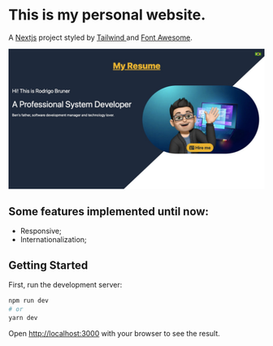 # This is my personal website. 

A [Nextjs](https://nextjs.org/) project styled by [Tailwind ](https://tailwindcss.com/)and [Font Awesome](https://fontawesome.com/).

![Alt text](./preview.jpg "Preview")

## Some features implemented until now:
* Responsive;
* Internationalization;

## Getting Started

First, run the development server:

```bash
npm run dev
# or
yarn dev
```

Open [http://localhost:3000](http://localhost:3000) with your browser to see the result.